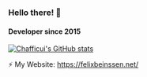 ### Hello there! 👋

#### Developer since 2015

[![Chafficui's GitHub stats](https://github-readme-stats.vercel.app/api?username=Chafficui)](https://github.com/Chafficui)

⚡ My Website: https://felixbeinssen.net/
